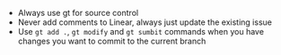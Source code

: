 - Always use gt for source control
- Never add comments to Linear, always just update the existing issue
- Use `gt add .`, `gt modify` and `gt sumbit` commands when you have changes you want to commit to the current branch
